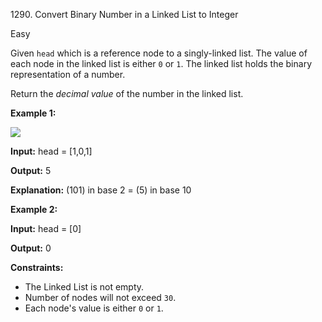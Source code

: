 1290\. Convert Binary Number in a Linked List to Integer

Easy

Given `head` which is a reference node to a singly-linked list. The value of each node in the linked list is either `0` or `1`. The linked list holds the binary representation of a number.

Return the _decimal value_ of the number in the linked list.

**Example 1:**

![](https://leetcode-in-java.github.io/src/main/java/g1201_1300/s1290_convert_binary_number_in_a_linked_list_to_integer/graph-1.png)

**Input:** head = [1,0,1]

**Output:** 5

**Explanation:** (101) in base 2 = (5) in base 10

**Example 2:**

**Input:** head = [0]

**Output:** 0

**Constraints:**

*   The Linked List is not empty.
*   Number of nodes will not exceed `30`.
*   Each node's value is either `0` or `1`.